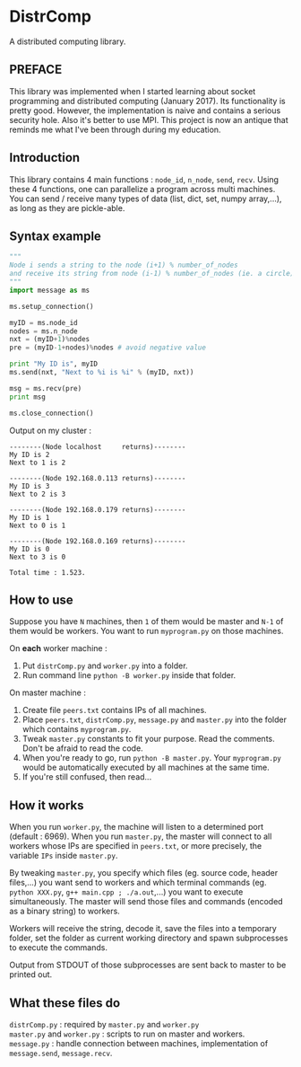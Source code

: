 # DistrComp
A distributed computing library.

## PREFACE
This library was implemented when I started learning about socket programming and distributed computing (January 2017). Its functionality is pretty good. However, the implementation is naive and contains a serious security hole. Also it's better to use MPI. This project is now an antique that reminds me what I've been through during my education.

## Introduction

This library contains 4 main functions : `node_id`, `n_node`, `send`, `recv`. Using these 4 functions, one can parallelize a program across multi machines.  
You can send / receive many types of data (list, dict, set, numpy array,...), as long as they are pickle-able.

<h2>Syntax example</h2>

```python
"""
Node i sends a string to the node (i+1) % number_of_nodes
and receive its string from node (i-1) % number_of_nodes (ie. a circle).
"""
import message as ms

ms.setup_connection()

myID = ms.node_id
nodes = ms.n_node
nxt = (myID+1)%nodes
pre = (myID-1+nodes)%nodes # avoid negative value

print "My ID is", myID
ms.send(nxt, "Next to %i is %i" % (myID, nxt))

msg = ms.recv(pre)
print msg

ms.close_connection()
```
Output on my cluster :
```
--------(Node localhost     returns)--------
My ID is 2
Next to 1 is 2

--------(Node 192.168.0.113 returns)--------
My ID is 3
Next to 2 is 3

--------(Node 192.168.0.179 returns)--------
My ID is 1
Next to 0 is 1

--------(Node 192.168.0.169 returns)--------
My ID is 0
Next to 3 is 0

Total time : 1.523.
```

<h2>How to use</h2>  

Suppose you have `N` machines, then `1` of them would be master and `N-1` of them would be workers. You want to run `myprogram.py` on those machines.  

On <b>each</b> worker machine :  

1) Put `distrComp.py` and `worker.py` into a folder.
2) Run command line `python -B worker.py` inside that folder.

On master machine :  

1) Create file `peers.txt` contains IPs of all machines.
2) Place `peers.txt`, `distrComp.py`, `message.py` and `master.py` into the folder which contains `myprogram.py`.
3) Tweak `master.py` constants to fit your purpose. Read the comments. Don't be afraid to read the code.
4) When you're ready to go, run `python -B master.py`. Your `myprogram.py` would be automatically executed by all machines at the same time.
4) If you're still confused, then read...

<h2>How it works</h2>

When you run `worker.py`, the machine will listen to a determined port (default : 6969). When you run `master.py`, the master will connect to all workers whose IPs are specified in `peers.txt`, or more precisely, the variable `IPs` inside `master.py`. 
  
By tweaking `master.py`, you specify which files (eg. source code, header files,...) you want send to workers and which terminal commands (eg. `python XXX.py`, `g++ main.cpp ; ./a.out`,...) you want to execute simultaneously. The master will send those files and commands (encoded as a binary string) to workers.  

Workers will receive the string, decode it, save the files into a temporary folder, set the folder as current working directory and spawn subprocesses to execute the commands.  

Output from STDOUT of those subprocesses are sent back to master to be printed out. 

<h2>What these files do</h2>

`distrComp.py` : required by `master.py` and `worker.py`  
`master.py` and `worker.py` : scripts to run on master and workers.  
`message.py` : handle connection between machines, implementation of `message.send`, `message.recv`.  

